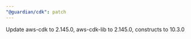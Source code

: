 ```yaml
---
"@guardian/cdk": patch
---
```


Update aws-cdk to 2.145.0, aws-cdk-lib to 2.145.0, constructs to 10.3.0

